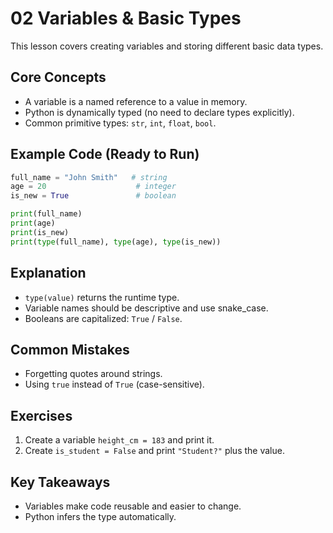 # 02 Variables & Basic Types

This lesson covers creating variables and storing different basic data types.

## Core Concepts
- A variable is a named reference to a value in memory.
- Python is dynamically typed (no need to declare types explicitly).
- Common primitive types: `str`, `int`, `float`, `bool`.

## Example Code (Ready to Run)
```python
full_name = "John Smith"   # string
age = 20                    # integer
is_new = True               # boolean

print(full_name)
print(age)
print(is_new)
print(type(full_name), type(age), type(is_new))
```

## Explanation
- `type(value)` returns the runtime type.
- Variable names should be descriptive and use snake_case.
- Booleans are capitalized: `True` / `False`.

## Common Mistakes
- Forgetting quotes around strings.
- Using `true` instead of `True` (case-sensitive).

## Exercises
1. Create a variable `height_cm = 183` and print it.
2. Create `is_student = False` and print `"Student?"` plus the value.

## Key Takeaways
- Variables make code reusable and easier to change.
- Python infers the type automatically.
